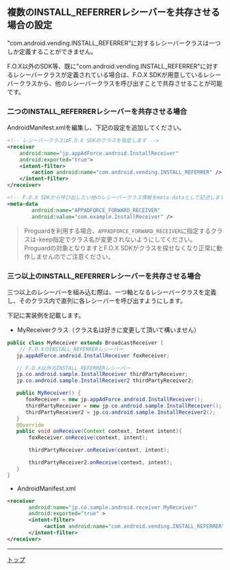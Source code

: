 ## 複数のINSTALL_REFERRERレシーバーを共存させる場合の設定

"com.android.vending.INSTALL_REFERRER"に対するレシーバークラスは一つしか定義することができません。

F.O.X以外のSDK等、既に"com.android.vending.INSTALL_REFERRER"に対するレシーバークラスが定義されている場合は、F.O.X SDKが用意しているレシーバークラスから、他のレシーバークラスを呼び出すことで共存させることが可能です。

### 二つのINSTALL_REFERRERレシーバーを共存させる場合

AndroidManifest.xmlを編集し、下記の設定を追加してください。

```xml
<!-- レシーバークラスはF.O.X SDKのクラスを指定します -->
<receiver
	android:name="jp.appAdForce.android.InstallReceiver"
	android:exported="true">
	<intent-filter>
		<action android:name="com.android.vending.INSTALL_REFERRER" />
	</intent-filter>
</receiver>

<!-- F.O.X SDKから呼び出したい他のレシーバークラス情報をmeta-dataとして記述します -->
<meta-data
		android:name="APPADFORCE_FORWARD_RECEIVER"
		android:value="com.example.InstallReceiver" />
```

> Proguardを利用する場合、`APPADFORCE_FORWARD_RECEIVER`に指定するクラスは-keep指定でクラス名が変更されないようにしてください。<br>
Proguardの対象となりますとF.O.X SDKがクラスを探せなくなり正常に動作しませんのでご注意ください。



### 三つ以上のINSTALL_REFERRERレシーバーを共存させる場合

三つ以上のレシーバーを組み込む際は、一つ軸となるレシーバークラスを定義し、そのクラス内で直列に各レシーバーを呼び出すようにします。

下記に実装例を記載します。

* MyReceiverクラス（クラス名は好きに変更して頂いて構いません）

```java
public class MyReceiver extends BroadcastReceiver {
	// F.O.XのINSTALL_REFERRERレシーバー
   jp.appAdForce.android.InstallReceiver foxReceiver;

   // F.O.X以外のINSTALL_REFERRERレシーバー
   jp.co.android.sample.InstallReceiver thirdPartyReceiver;
   jp.co.android.sample.InstallReceiver2 thirdPartyReceiver2;

   public MyReceiver() {
      foxReceiver = new jp.appAdForce.android.InstallReceiver();
      thirdPartyReceiver = new jp.co.android.sample.InstallReceiver();
      thirdPartyReceiver2 = jp.co.android.sample.InstallReceiver2();
   }
   @Override
   public void onReceive(Context context, Intent intent){
       foxReceiver.onReceive(context, intent);

       thirdPartyReceiver.onReceive(context, intent);

       thirdPartyReceiver2.onReceive(context, intent);
   }
}
```

* AndroidManifest.xml

```xml
<receiver
       android:name="jp.co.sample.android.receiver.MyReceiver"
       android:exported="true" >
       <intent-filter>
            <action android:name="com.android.vending.INSTALL_REFERRER" />
       </intent-filter>
</receiver>
```

---
[トップ](/lang/ja/README.md)
